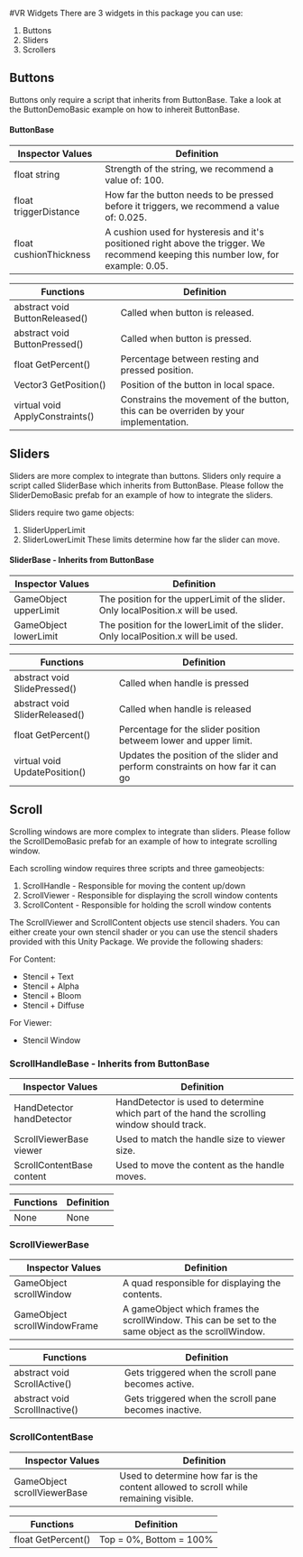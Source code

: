 #VR Widgets
There are 3 widgets in this package you can use:

1. Buttons
2. Sliders
3. Scrollers

## Buttons
Buttons only require a script that inherits from ButtonBase.
Take a look at the ButtonDemoBasic example on how to inhereit ButtonBase.

#### ButtonBase
Inspector Values  | Definition
------- | ----------
float string            | Strength of the string, we recommend a value of: 100.
float triggerDistance   | How far the button needs to be pressed before it triggers, we recommend a value of: 0.025.
float cushionThickness  | A cushion used for hysteresis and it's positioned right above the trigger. We recommend keeping this number low, for example: 0.05.

Functions | Definition
--------- | ---------
abstract void ButtonReleased()  | Called when button is released.
abstract void ButtonPressed()   | Called when button is pressed.
float GetPercent()              | Percentage between resting and pressed position.
Vector3 GetPosition()           | Position of the button in local space.
virtual void ApplyConstraints() | Constrains the movement of the button, this can be overriden by your implementation.

## Sliders
Sliders are more complex to integrate than buttons.
Sliders only require a script called SliderBase which inherits from ButtonBase.
Please follow the SliderDemoBasic prefab for an example of how to integrate the sliders.

Sliders require two game objects:
1. SliderUpperLimit
2. SliderLowerLimit
These limits determine how far the slider can move.

#### SliderBase - Inherits from ButtonBase
Inspector Values | Definition
---------------- | ----------
GameObject upperLimit | The position for the upperLimit of the slider. Only localPosition.x will be used.
GameObject lowerLimit | The position for the lowerLimit of the slider. Only localPosition.x will be used.

Functions | Definition
--------- | ----------
abstract void SlidePressed()    | Called when handle is pressed
abstract void SliderReleased()  | Called when handle is released
float GetPercent()              | Percentage for the slider position betweem lower and upper limit.
virtual void UpdatePosition()   | Updates the position of the slider and perform constraints on how far it can go

## Scroll
Scrolling windows are more complex to integrate than sliders.
Please follow the ScrollDemoBasic prefab for an example of how to integrate scrolling window.

Each scrolling window requires three scripts and three gameobjects:
1. ScrollHandle - Responsible for moving the content up/down
2. ScrollViewer - Responsible for displaying the scroll window contents
3. ScrollContent - Responsible for holding the scroll window contents

The ScrollViewer and ScrollContent objects use stencil shaders. You can either create your own stencil shader or you can use the stencil shaders provided with this Unity Package. We provide the following shaders:

For Content:
  * Stencil + Text
  * Stencil + Alpha
  * Stencil + Bloom
  * Stencil + Diffuse

For Viewer:
  * Stencil Window
  
### ScrollHandleBase - Inherits from ButtonBase
Inspector Values | Definition
---------------- | ----------
HandDetector handDetector | HandDetector is used to determine which part of the hand the scrolling window should track.
ScrollViewerBase viewer   | Used to match the handle size to viewer size. 
ScrollContentBase content | Used to move the content as the handle moves.

Functions | Definition
--------- | ----------
None | None

### ScrollViewerBase
Inspector Values | Definition
---------------- | ----------
GameObject scrollWindow       | A quad responsible for displaying the contents.
GameObject scrollWindowFrame  | A gameObject which frames the scrollWindow. This can be set to the same object as the scrollWindow.

Functions | Definition
--------- | ----------
abstract void ScrollActive()    | Gets triggered when the scroll pane becomes active.
abstract void ScrollInactive()  | Gets triggered when the scroll pane becomes inactive.

### ScrollContentBase
Inspector Values | Definition
---------------- | ----------
GameObject scrollViewerBase | Used to determine how far is the content allowed to scroll while remaining visible. 

Functions | Definition
--------- | ----------
float GetPercent() | Top = 0%, Bottom = 100%
